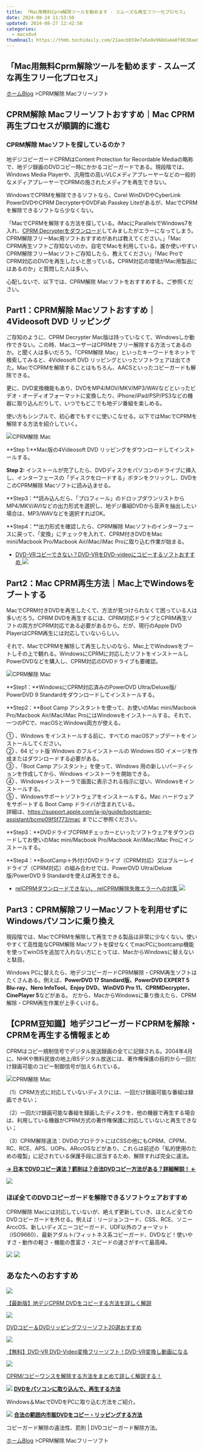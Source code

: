 ```yaml
---
title: 「Mac用無料Cprm解除ツールを勧めます - スムーズな再生フリー化プロセス」
date: 2024-08-24 11:53:50
updated: 2024-08-27 12:42:50
categories:
  - macxdvd
thumbnail: https://thmb.techidaily.com/21aecb659e7a5e8e968da4a0f8638ae8bdef383eb58685f2674b422f72c9c0b9.jpg
---
```


## 「Mac用無料Cprm解除ツールを勧めます - スムーズな再生フリー化プロセス」

[ホーム](https://tools.techidaily.com/macxdvd/products/)[Blog](https://tools.techidaily.com/macxdvd/products/) \>CPRM解除 Macフリーソフト

## CPRM解除 Macフリーソフトおすすめ｜Mac CPRM再生プロセスが順調的に進む

### CPRM解除 Macソフトを探しているのか？

地デジコピーガードCPRMはContent Protection for Recordable Mediaの略称で、地デジ録画のDVDコピー時にかかるコピーガードである。現段階では、Windows Media Playerや、汎用性の高いVLCメディアプレーヤーなどの一般的なメディアプレーヤーでCPRMの施されたメディアを再生できない。

WindowsでCPRMを解除できるソフトなら、Corel WinDVDやCyberLink PowerDVDやCPRM DecrypterやDVDFab Passkey Liteがあるが、MacでCPRMを解除できるソフトなら少なくない。

「MacでCPRMを解除する方法を探している。iMacにParallelsでWindows7を入れ、[CPRM Decrypterをダウンロード](https://tools.techidaily.com/macxdvd/products/)してみましたがエラーになってしまう。CPRM解除フリーMac用ソフトおすすめがあれば教えてください。」「Mac CPRM再生ソフトご存知ないのか。自宅でMacを利用している。誰か使いやすいCPRM解除フリーMacソフトご存知したら、教えてください」「Mac ProでCPRM対応のDVDを再生したいと思っている。CPRM対応の環境がMac用製品にはあるのか」と質問した人は多い。

心配しないで、以下では、CPRM解除 Macソフトをおすすめする。ご参照ください。



## Part1：CPRM解除 Macソフトおすすめ｜4Videosoft DVD リッピング

ご存知のように、CPRM Decrypter Mac版は持っていなくて、Windowsしか動作できない。この時、MacユーザーはCPRMをフリー解除する方法ってあるのか。と聞く人は多いだろう。「CPRM解除 Mac」といったキーワードをネットで検索してみると、4Videosoft DVD リッピングといったソフトウェアは出てきた。MacでCPRMを解除することはもちろん、AACSといったコピーガードも解除できる。

更に、DVD変換機能もあり、DVDをMP4/MOV/MKV/MP3/WAVなどといったビデオ・オーディオフォーマットに変換したり、iPhone/iPad/PSP/PS3などの機器に取り込んだりして、いつでもどこでも地デジ番組を楽しめる。

使い方もシンプルで、初心者でもすぐに使いこなせる。以下ではMacでCPRMを解除する方法を紹介していく。

![CPRM解除 Mac](https://www.macxdvd.com/blog/img/remove-cprm-mac-01.jpg) 

  
**Step 1:**Mac版の4Videosoft DVD リッピングをダウンロードしてインストールする。

**Step 2:** インストールが完了したら、DVDディスクをパソコンのドライブに挿入し、インターフェースの「ディスクをロードする」ボタンをクリックし、DVDをこのCPRM解除 Macソフトに読み込ませる。

**Step3：**読み込んだら、「プロフィール」のドロップダウンリストからMP4/MKV/AVIなどの出力形式を選択し、地デジ番組DVDから音声を抽出したい場合は、MP3/WAVなどを選択すればOK。

**Step4：**出力形式を確認したら、CPRM解除 Macソフトのインターフェースに戻って、「変換」にチェックを入れて、CPRM付きDVDをMac mini/Macbook Pro/Macbook Air/iMac/iMac Proに取り込む作業が始まる。

* [DVD-VRコピーできない？DVD-VRをDVD-videoにコピーするソフトおすすめ ![](https://www.macxdvd.com/blog/../image-style/new-seo/dotarrow.gif)](https://tools.techidaily.com/macxdvd/products/)



  
## Part2：Mac CPRM再生方法｜Mac上でWindowsをブートする

MacでCPRM付きDVDを再生したくて、方法が見つけられなくて困っている人は多いだろう。CPRM DVDを再生するには、CPRM対応ドライブとCPRM再生ソフトの両方がCPRM対応である必要があるから。だが、現行のApple DVD PlayerはCPRM再生には対応していないらしい。

それで、MacでCPRMを解除して再生したいのなら、Mac上でWindowsをブートしその上で観れる。WindowsにCPRMに対応したソフトをインストールしPowerDVDなどを購入し、CPRM対応のDVDドライブも要確認。

![CPRM解除 Mac](https://www.macxdvd.com/blog/img/remove-cprm-mac-02.jpg) 

  
**Step1：**WindowsにCPRM対応済みのPowerDVD Ultra/Deluxe版/ PowerDVD 9 Standardをダウンロードしてインストールする。

**Step2：**Boot Camp アシスタントを使って、お使いのMac mini/Macbook Pro/Macbook Air/iMac/iMac ProにはWindowsをインストールする。それで、一つのPCで、macOSとWindows両方が使える。

 ① 、Windows をインストールする前に、すべての macOSアップデートをインストールしてください。  
② 、64 ビット版 Windows のフルインストールの Windows ISO イメージを作成またはダウンロードする必要がある。  
③ 、「Boot Camp アシスタント」を使って、Windows 用の新しいパーティションを作成してから、Windows インストーラを開始できる。  
④ 、Windowsインストーラで画面に表示される指示に従い、Windowsをインストールする。  
⑤ 、Windowsサポートソフトウェアをインストールする。Mac ハードウェアをサポートする Boot Camp ドライバが含まれている。  
詳細は、<https://support.apple.com/ja-jp/guide/bootcamp-assistant/bcmp09f5f773/mac> までにご参照ください。

**Step3：**DVDドライブCPRMチェッカーといったソフトウェアをダウンロードしてお使いのMac mini/Macbook Pro/Macbook Air/iMac/iMac Proにインストールする。

**Step4：**BootCamp＋外付けDVDドライブ（CPRM対応）又はブルーレイドライブ（CPRM対応）の組み合わせでは、PowerDVD Ultra/Deluxe版/PowerDVD 9 Standardを使えば再生できる。

* [relCPRMダウンロードできない、 relCPRM解除失敗エラーへの対策 ![](https://www.macxdvd.com/blog/../image-style/new-seo/dotarrow.gif)](https://tools.techidaily.com/macxdvd/products/)



## Part3：CPRM解除フリーMacソフトを利用せずにWindowsパソコンに乗り換え

現段階では、MacでCPRMを解除して再生できる製品は非常に少なくない。使いやすくて高性能なCPRM解除 Macソフトを探せなくてmacPCにbootcamp機能を使ってwinOSを追加で入れない方にとっては、MacからWindowsに替えないと駄目。

Windows PCに替えたら、地デジコピーガードCPRM解除・CPRM再生ソフトはたくさんある。例えば、**PowerDVD 17 Standard版、PowerDVD EXPERT 5 Blu-ray、Nero InfoTool、Enjoy DVD、WinDVD Pro 11、CPRMDecrypter、CinePlayer 5**などがある。 だから、MacからWindowsに乗り換えたら、CPRM解除・CPRM再生作業が上手くいける。



## 【CPRM豆知識】地デジコピーガードCPRMを解除・CPRMを再生する情報まとめ

CPRMはコピー規制信号でデジタル放送録画の全てに記録される。2004年4月に、NHKや無料民放の地上/BSデジタル放送には、著作権保護の目的から一回だけ録画可能のコピー制御信号が加えられている。

![CPRM解除 Mac](https://www.macxdvd.com/blog/img/cprm-remove-mac-03.jpg)

  
（1）CPRM方式に対応していないディスクには、一回だけ録画可能な番組は録画できない；

（2）一回だけ録画可能な番組を録画したディスクを、他の機器で再生する場合は、利用している機器がCPRM方式の著作権保護に対応していないと再生できない；

（3）CPRM解除違法：DVDのプロテクトにはCSSの他にもCPRM、CPPM、RC、RCE、APS、UOPs、ARccOSなどがあり、これらは前述の「私的使用のための複製」に記されている保護手段に該当するため、解除すれば完全に違法。

[**→ 日本でDVDコピー違法？罰則は？合法DVDコピー方法がある？詳細解説！ ←**](https://tools.techidaily.com/macxdvd/products/)



![](https://www.macxdvd.com/blog/../seoimage/dvd-ripperu.png) 

### ほぼ全てのDVDコピーガードを解除できるソフトウェアおすすめ

CPRM解除 Macには対応していないが、絶えず更新していき、ほとんど全てのDVDコピーガードを外せる。例えば：リージョンコード、CSS、RCE、ソニーArccOS、新しいディズニーコピーガード、UDF以外のフォーマット（ISO9660）、最新アダルト/フィットネス系コピーガード、DVDなど！使いやすさ・動作の軽さ・機能の豊富さ・スピードの速さがすべて最高峰。

[![](https://www.macxdvd.com/blog/new-fourteen/mac.png)](https://tools.techidaily.com/macxdvd/products/) [![](https://www.macxdvd.com/blog/new-fourteen/winx.png)](https://tools.techidaily.com/macxdvd/products/) 



## あなたへのおすすめ

![](https://www.macxdvd.com/blog/img/cprm-dvd-copy-0524.jpg) 

[【最新版】地デジCPRM DVDをコピーする方法を詳しく解説](https://tools.techidaily.com/macxdvd/products/)

![](https://www.macxdvd.com/blog/img/win-dvd-copy-0608.jpg) 

[DVDコピー＆DVDリッピングフリーソフト20選おすすめ](https://tools.techidaily.com/macxdvd/products/)

![](https://www.macxdvd.com/blog/img/dvd-vr-free-converter-0323.jpg) 

[【無料】DVD-VR DVD-Video変換フリーソフト！DVD-VR変換し動画になる](https://tools.techidaily.com/macxdvd/products/)

![](https://www.macxdvd.com/blog/img/copy-onece-remove-0524.jpg) 

[CPRM/コピーワンスを解除する方法をまとめて詳しく解説する！](https://tools.techidaily.com/macxdvd/products/) 

![](https://www.macxdvd.com/blog/../mobile/img/link_icon_blue.png) **[DVDをパソコンに取り込んで、再生する方法](https://tools.techidaily.com/macxdvd/products/)** 

Windows＆MacでDVDをPCに取り込む方法をご紹介。

![](https://www.macxdvd.com/blog/../mobile/img/link_icon_blue.png) **[合法の範囲内市販DVDをコピー・リッピングする方法](https://tools.techidaily.com/macxdvd/products/)** 

コピーガード解除の違法性、罰則 | DVDコピーガード解除方法。



[ホーム](https://tools.techidaily.com/macxdvd/products/)[Blog](https://tools.techidaily.com/macxdvd/products/) \>CPRM解除 Macフリーソフト

<ins class="adsbygoogle"
     style="display:block"
     data-ad-format="autorelaxed"
     data-ad-client="ca-pub-7571918770474297"
     data-ad-slot="1223367746"></ins>



<ins class="adsbygoogle"
     style="display:block"
     data-ad-client="ca-pub-7571918770474297"
     data-ad-slot="8358498916"
     data-ad-format="auto"
     data-full-width-responsive="true"></ins>
